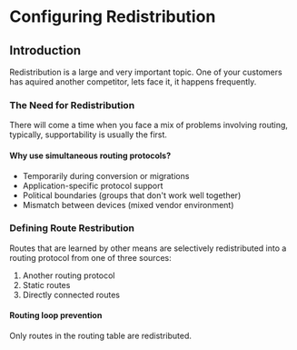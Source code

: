 # Configuring Redistribution

## Introduction

Redistribution is a large and very important topic. One of your customers has aquired another competitor, lets face it, it happens frequently.

### The Need for Redistribution

There will come a time when you face a mix of problems involving routing, typically, supportability is usually the first.

#### Why use simultaneous routing protocols?

* Temporarily  during conversion or migrations
* Application-specific protocol support
* Political boundaries (groups that don't work well together)
* Mismatch between devices (mixed vendor environment)

### Defining Route Restribution

Routes that are learned by other means are selectively redistributed into a routing protocol from one of three sources:

1. Another routing protocol
2. Static routes
3. Directly connected routes

#### Routing loop prevention

Only routes in the routing table are redistributed.
